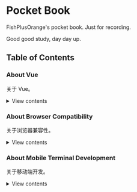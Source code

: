 # Pocket Book

FishPlusOrange's pocket book. Just for recording.

Good good study, day day up.

## Table of Contents

### About Vue

关于 Vue。

<details>

<summary>View contents</summary>

- [Vuex 使用 commit 提交 mutation 修改 state 的原因](https://github.com/FishPlusOrange/pocket-book/issues/1)
- [计算属性比较方法、侦听属性和过滤器](https://github.com/FishPlusOrange/pocket-book/issues/2)
- [在 vue-cli 项目中使用 Sass](https://github.com/FishPlusOrange/pocket-book/issues/3)

</details>

### About Browser Compatibility

关于浏览器兼容性。

<details>

<summary>View contents</summary>

- [低版本 IE 浏览器下绝对定位的元素未设置背景时无法响应鼠标点击或悬浮事件](https://github.com/FishPlusOrange/pocket-book/issues/5)
- [IE 浏览器下 iframe 弹窗中输入框光标丢失（无法输入）问题](https://github.com/FishPlusOrange/pocket-book/issues/6)
- [低版本 IE 浏览器下无法触发 oninput 事件](https://github.com/FishPlusOrange/pocket-book/issues/7)
- [IE9 浏览器下在拖拽、剪切、删除操作时无法触发 propertychange 事件](https://github.com/FishPlusOrange/pocket-book/issues/8)
- [IE 浏览器下由于请求路径带中文参数导致发送 GET 请求时报400错误](https://github.com/FishPlusOrange/pocket-book/issues/9)
- [IE 浏览器下由于请求路径过长导致发送 GET 请求时报500错误](https://github.com/FishPlusOrange/pocket-book/issues/10)
- [IE 浏览器下 td 边框消失](https://github.com/FishPlusOrange/pocket-book/issues/11)
- [IE8 浏览器下 new Date('YYYY-MM-DD') 返回 NaN](https://github.com/FishPlusOrange/pocket-book/issues/12)

</details>

### About Mobile Terminal Development

关于移动端开发。

<details>

<summary>View contents</summary>

- [通过 CSS3 -webkit-tap-highlight-color 去除默认点击高亮](https://github.com/FishPlusOrange/pocket-book/issues/13)
- [通过 CSS3 -webkit-appearance 去除输入框默认内阴影](https://github.com/FishPlusOrange/pocket-book/issues/14)

</details>
